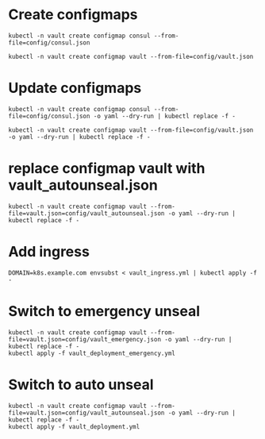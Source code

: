 # Create configmaps
```
kubectl -n vault create configmap consul --from-file=config/consul.json

kubectl -n vault create configmap vault --from-file=config/vault.json
```

# Update configmaps
```
kubectl -n vault create configmap consul --from-file=config/consul.json -o yaml --dry-run | kubectl replace -f -

kubectl -n vault create configmap vault --from-file=config/vault.json -o yaml --dry-run | kubectl replace -f -
```

# replace configmap vault with vault_autounseal.json
```
kubectl -n vault create configmap vault --from-file=vault.json=config/vault_autounseal.json -o yaml --dry-run | kubectl replace -f -
```

# Add ingress
```
DOMAIN=k8s.example.com envsubst < vault_ingress.yml | kubectl apply -f -
```

# Switch to emergency unseal
```
kubectl -n vault create configmap vault --from-file=vault.json=config/vault_emergency.json -o yaml --dry-run | kubectl replace -f -
kubectl apply -f vault_deployment_emergency.yml
```

# Switch to auto unseal
```
kubectl -n vault create configmap vault --from-file=vault.json=config/vault_autounseal.json -o yaml --dry-run | kubectl replace -f -
kubectl apply -f vault_deployment.yml
```

